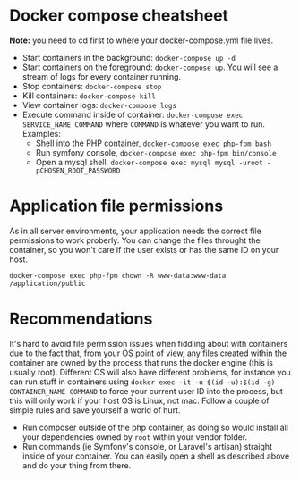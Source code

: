 # Docker compose cheatsheet #

**Note:** you need to cd first to where your docker-compose.yml file lives.

* Start containers in the background: `docker-compose up -d`
* Start containers on the foreground: `docker-compose up`. You will see a stream of logs for every container running.
* Stop containers: `docker-compose stop`
* Kill containers: `docker-compose kill`
* View container logs: `docker-compose logs`
* Execute command inside of container: `docker-compose exec SERVICE_NAME COMMAND` where `COMMAND` is whatever you want to run. Examples:
  * Shell into the PHP container, `docker-compose exec php-fpm bash`
  * Run symfony console, `docker-compose exec php-fpm bin/console`
  * Open a mysql shell, `docker-compose exec mysql mysql -uroot -pCHOSEN_ROOT_PASSWORD`

# Application file permissions #

As in all server environments, your application needs the correct file permissions to work proberly. You can change the files throught the container, so you won't care if the user exists or has the same ID on your host.

`docker-compose exec php-fpm chown -R www-data:www-data /application/public`

# Recommendations #

It's hard to avoid file permission issues when fiddling about with containers due to the fact that, from your OS point of view, any files created within the container are owned by the process that runs the docker engine (this is usually root). Different OS will also have different problems, for instance you can run stuff in containers using `docker exec -it -u $(id -u):$(id -g) CONTAINER_NAME COMMAND` to force your current user ID into the process, but this will only work if your host OS is Linux, not mac. Follow a couple of simple rules and save yourself a world of hurt.

* Run composer outside of the php container, as doing so would install all your dependencies owned by `root` within your vendor folder.
* Run commands (ie Symfony's console, or Laravel's artisan) straight inside of your container. You can easily open a shell as described above and do your thing from there.
